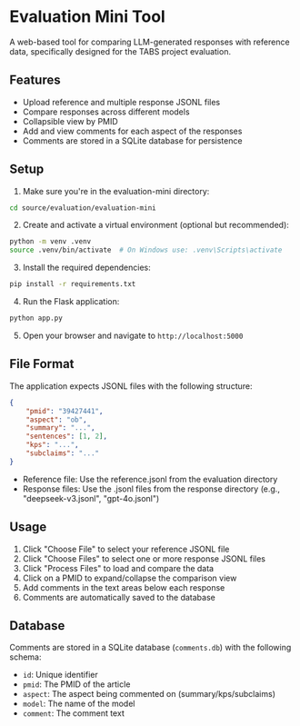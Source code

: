 # Evaluation Mini Tool

A web-based tool for comparing LLM-generated responses with reference data, specifically designed for the TABS project evaluation.

## Features

- Upload reference and multiple response JSONL files
- Compare responses across different models
- Collapsible view by PMID
- Add and view comments for each aspect of the responses
- Comments are stored in a SQLite database for persistence

## Setup

1. Make sure you're in the evaluation-mini directory:
```bash
cd source/evaluation/evaluation-mini
```

2. Create and activate a virtual environment (optional but recommended):
```bash
python -m venv .venv
source .venv/bin/activate  # On Windows use: .venv\Scripts\activate
```

3. Install the required dependencies:
```bash
pip install -r requirements.txt
```

4. Run the Flask application:
```bash
python app.py
```

5. Open your browser and navigate to `http://localhost:5000`

## File Format

The application expects JSONL files with the following structure:

```json
{
    "pmid": "39427441",
    "aspect": "ob",
    "summary": "...",
    "sentences": [1, 2],
    "kps": "...",
    "subclaims": "..."
}
```

- Reference file: Use the reference.jsonl from the evaluation directory
- Response files: Use the .jsonl files from the response directory (e.g., "deepseek-v3.jsonl", "gpt-4o.jsonl")

## Usage

1. Click "Choose File" to select your reference JSONL file
2. Click "Choose Files" to select one or more response JSONL files
3. Click "Process Files" to load and compare the data
4. Click on a PMID to expand/collapse the comparison view
5. Add comments in the text areas below each response
6. Comments are automatically saved to the database

## Database

Comments are stored in a SQLite database (`comments.db`) with the following schema:

- `id`: Unique identifier
- `pmid`: The PMID of the article
- `aspect`: The aspect being commented on (summary/kps/subclaims)
- `model`: The name of the model
- `comment`: The comment text 
